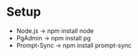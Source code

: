 # Setup
- Node.js -> npm install node
- PgAdmin -> npm install pg
- Prompt-Sync -> npm install prompt-sync